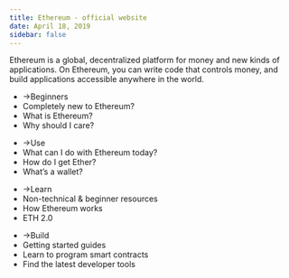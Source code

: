 ```yaml
---
title: Ethereum - official website
date: April 18, 2019
sidebar: false
---
```

<div class="center">Ethereum is a global, decentralized platform for money and new kinds of applications. On Ethereum, you can write code that controls money, and build applications accessible anywhere in the world.</div>

<div class="intro-blocks">

  <ul class="intro-block">
    <li><router-link to="/beginners/"><span class="arrow">→</span>Beginners</router-link></li>
    <li class="highlight">Completely new to Ethereum?</li>
    <li>What is Ethereum?</li>
    <li>Why should I care?</li>
  </ul>

  <ul class="intro-block">
    <li><router-link to="/use/"><span class="arrow">→</span>Use</router-link></li>
    <li>What can I do with Ethereum today?</li>
    <li>How do I get Ether?</li>
    <li>What’s a wallet?</li>
  </ul>

  <ul class="intro-block">
    <li><router-link to="/learn/"><span class="arrow">→</span>Learn</router-link></li>
    <li>Non-technical & beginner resources</li>
    <li>How Ethereum works</li>
    <li>ETH 2.0</li>
  </ul>

  <ul class="intro-block">
    <li><router-link to="/build/"><span class="arrow">→</span>Build</router-link></li>
    <li>Getting started guides</li>
    <li>Learn to program smart contracts</li>
    <li>Find the latest developer tools</li>
  </ul>

</div>
